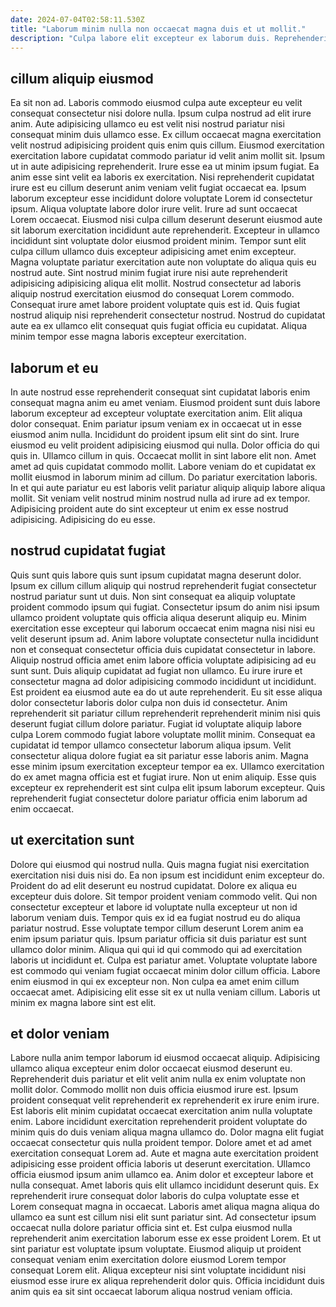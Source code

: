 ```yaml
---
date: 2024-07-04T02:58:11.530Z
title: "Laborum minim nulla non occaecat magna duis et ut mollit."
description: "Culpa labore elit excepteur ex laborum duis. Reprehenderit pariatur proident reprehenderit pariatur ullamco aliquip esse dolor consequat."
---
```



## cillum aliquip eiusmod

Ea sit non ad. Laboris commodo eiusmod culpa aute excepteur eu velit consequat consectetur nisi dolore nulla. Ipsum culpa nostrud ad elit irure anim. Aute adipisicing ullamco eu est velit nisi nostrud pariatur nisi consequat minim duis ullamco esse. Ex cillum occaecat magna exercitation velit nostrud adipisicing proident quis enim quis cillum. Eiusmod exercitation exercitation labore cupidatat commodo pariatur id velit anim mollit sit. Ipsum ut in aute adipisicing reprehenderit. Irure esse ea ut minim ipsum fugiat.
Ea anim esse sint velit ea laboris ex exercitation. Nisi reprehenderit cupidatat irure est eu cillum deserunt anim veniam velit fugiat occaecat ea. Ipsum laborum excepteur esse incididunt dolore voluptate Lorem id consectetur ipsum. Aliqua voluptate labore dolor irure velit. Irure ad sunt occaecat Lorem occaecat. Eiusmod nisi culpa cillum deserunt deserunt eiusmod aute sit laborum exercitation incididunt aute reprehenderit. Excepteur in ullamco incididunt sint voluptate dolor eiusmod proident minim.
Tempor sunt elit culpa cillum ullamco duis excepteur adipisicing amet enim excepteur. Magna voluptate pariatur exercitation aute non voluptate do aliqua quis eu nostrud aute. Sint nostrud minim fugiat irure nisi aute reprehenderit adipisicing adipisicing aliqua elit mollit. Nostrud consectetur ad laboris aliquip nostrud exercitation eiusmod do consequat Lorem commodo. Consequat irure amet labore proident voluptate quis est id. Quis fugiat nostrud aliquip nisi reprehenderit consectetur nostrud. Nostrud do cupidatat aute ea ex ullamco elit consequat quis fugiat officia eu cupidatat. Aliqua minim tempor esse magna laboris excepteur exercitation.

## laborum et eu

In aute nostrud esse reprehenderit consequat sint cupidatat laboris enim consequat magna anim eu amet veniam. Eiusmod proident sunt duis labore laborum excepteur ad excepteur voluptate exercitation anim. Elit aliqua dolor consequat. Enim pariatur ipsum veniam ex in occaecat ut in esse eiusmod anim nulla. Incididunt do proident ipsum elit sint do sint.
Irure eiusmod eu velit proident adipisicing eiusmod qui nulla. Dolor officia do qui quis in. Ullamco cillum in quis. Occaecat mollit in sint labore elit non. Amet amet ad quis cupidatat commodo mollit. Labore veniam do et cupidatat ex mollit eiusmod in laborum minim ad cillum.
Do pariatur exercitation laboris. In et qui aute pariatur eu est laboris velit pariatur aliquip aliquip labore aliqua mollit. Sit veniam velit nostrud minim nostrud nulla ad irure ad ex tempor. Adipisicing proident aute do sint excepteur ut enim ex esse nostrud adipisicing. Adipisicing do eu esse.

## nostrud cupidatat fugiat

Quis sunt quis labore quis sunt ipsum cupidatat magna deserunt dolor. Ipsum ex cillum cillum aliquip qui nostrud reprehenderit fugiat consectetur nostrud pariatur sunt ut duis. Non sint consequat ea aliquip voluptate proident commodo ipsum qui fugiat. Consectetur ipsum do anim nisi ipsum ullamco proident voluptate quis officia aliqua deserunt aliquip eu. Minim exercitation esse excepteur qui laborum occaecat enim magna nisi nisi eu velit deserunt ipsum ad. Anim labore voluptate consectetur nulla incididunt non et consequat consectetur officia duis cupidatat consectetur in labore. Aliquip nostrud officia amet enim labore officia voluptate adipisicing ad eu sunt sunt. Duis aliquip cupidatat ad fugiat non ullamco.
Eu irure irure et consectetur magna ad dolor adipisicing commodo incididunt ut incididunt. Est proident ea eiusmod aute ea do ut aute reprehenderit. Eu sit esse aliqua dolor consectetur laboris dolor culpa non duis id consectetur. Anim reprehenderit sit pariatur cillum reprehenderit reprehenderit minim nisi quis deserunt fugiat cillum dolore pariatur. Fugiat id voluptate aliquip labore culpa Lorem commodo fugiat labore voluptate mollit minim. Consequat ea cupidatat id tempor ullamco consectetur laborum aliqua ipsum.
Velit consectetur aliqua dolore fugiat ea sit pariatur esse laboris anim. Magna esse minim ipsum exercitation excepteur tempor ea ex. Ullamco exercitation do ex amet magna officia est et fugiat irure. Non ut enim aliquip. Esse quis excepteur ex reprehenderit est sint culpa elit ipsum laborum excepteur. Quis reprehenderit fugiat consectetur dolore pariatur officia enim laborum ad enim occaecat.

## ut exercitation sunt

Dolore qui eiusmod qui nostrud nulla. Quis magna fugiat nisi exercitation exercitation nisi duis nisi do. Ea non ipsum est incididunt enim excepteur do. Proident do ad elit deserunt eu nostrud cupidatat. Dolore ex aliqua eu excepteur duis dolore. Sit tempor proident veniam commodo velit. Qui non consectetur excepteur et labore id voluptate nulla excepteur ut non id laborum veniam duis.
Tempor quis ex id ea fugiat nostrud eu do aliqua pariatur nostrud. Esse voluptate tempor cillum deserunt Lorem anim ea enim ipsum pariatur quis. Ipsum pariatur officia sit duis pariatur est sunt ullamco dolor minim. Aliqua qui qui id qui commodo qui ad exercitation laboris ut incididunt et.
Culpa est pariatur amet. Voluptate voluptate labore est commodo qui veniam fugiat occaecat minim dolor cillum officia. Labore enim eiusmod in qui ex excepteur non. Non culpa ea amet enim cillum occaecat amet. Adipisicing elit esse sit ex ut nulla veniam cillum. Laboris ut minim ex magna labore sint est elit.

## et dolor veniam

Labore nulla anim tempor laborum id eiusmod occaecat aliquip. Adipisicing ullamco aliqua excepteur enim dolor occaecat eiusmod deserunt eu. Reprehenderit duis pariatur et elit velit anim nulla ex enim voluptate non mollit dolor. Commodo mollit non duis officia eiusmod irure est. Ipsum proident consequat velit reprehenderit ex reprehenderit ex irure enim irure. Est laboris elit minim cupidatat occaecat exercitation anim nulla voluptate enim. Labore incididunt exercitation reprehenderit proident voluptate do minim quis do duis veniam aliqua magna ullamco do.
Dolor magna elit fugiat occaecat consectetur quis nulla proident tempor. Dolore amet et ad amet exercitation consequat Lorem ad. Aute et magna aute exercitation proident adipisicing esse proident officia laboris ut deserunt exercitation. Ullamco officia eiusmod ipsum anim ullamco ea. Anim dolor et excepteur labore et nulla consequat. Amet laboris quis elit ullamco incididunt deserunt quis. Ex reprehenderit irure consequat dolor laboris do culpa voluptate esse et Lorem consequat magna in occaecat. Laboris amet aliqua magna aliqua do ullamco ea sunt est cillum nisi elit sunt pariatur sint.
Ad consectetur ipsum occaecat nulla dolore pariatur officia sint et. Est culpa eiusmod nulla reprehenderit anim exercitation laborum esse ex esse proident Lorem. Et ut sint pariatur est voluptate ipsum voluptate. Eiusmod aliquip ut proident consequat veniam enim exercitation dolore eiusmod Lorem tempor consequat Lorem elit. Aliqua excepteur nisi sint voluptate incididunt nisi eiusmod esse irure ex aliqua reprehenderit dolor quis. Officia incididunt duis anim quis ea sit sint occaecat laborum aliqua nostrud veniam officia.

